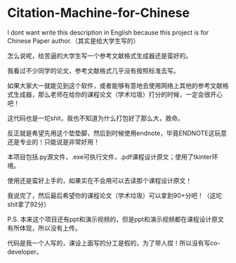# Citation-Machine-for-Chinese
I dont want write this description in English because this project is for Chinese Paper author.（其实是给大学生写的）

怎么说呢，给苦逼的大学生写一个参考文献格式生成器还是蛮好的。

我看过不少同学的论文，参考文献格式几乎没有按照标准去写。

如果大家大一就能见到这个软件，或者能够有意地去使用网络上其他的参考文献格式生成器，那么老师在给你的课程论文（学术垃圾）打分的时候，一定会很开心吧！

这代码也是一坨shit，我也不知道为什么打包好了那么大，救命。

反正就是希望先用这个垫垫脚，然后到时候使用endnote，毕竟ENDNOTE这玩意还是专业的！只能说是非常好用！

本项目包括.py源文件，.exe可执行文件，.pdf课程设计原文；使用了tkinter环境。

使用还是蛮好上手的，如果实在不会用可以去读那个课程设计原文！

我说完了，然后最后希望你的课程论文（学术垃圾）可以拿到90+分吧！（这坨shit拿了92分）

P.S. 本来这个项目还有ppt和演示视频的，但是ppt和演示视频都在课程设计原文有所体现，所以没有上传。

代码是我一个人写的，课设上面写的分工是假的，为了带人捏！所以没有写co-developer。
